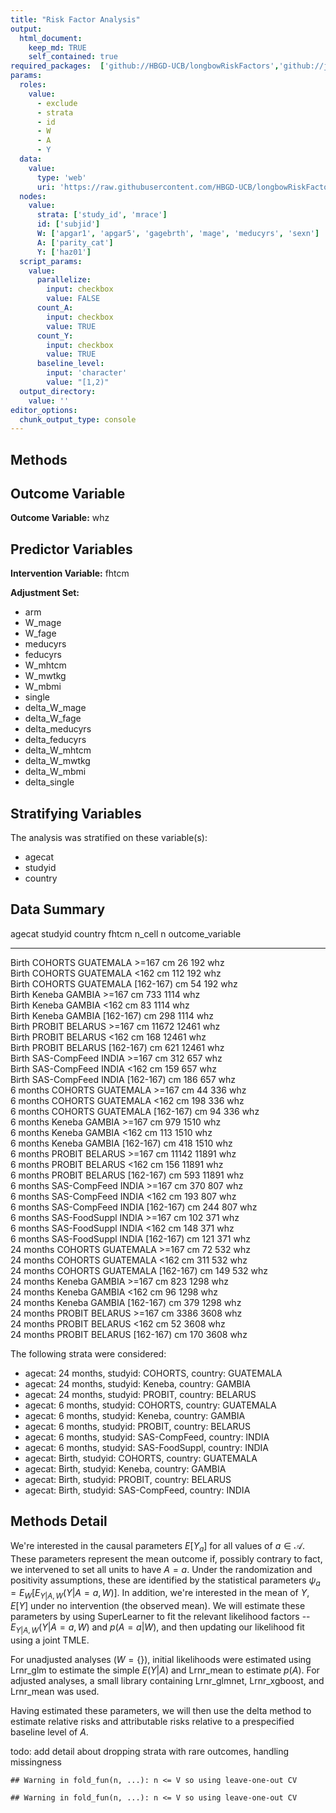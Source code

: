 ```yaml
---
title: "Risk Factor Analysis"
output: 
  html_document:
    keep_md: TRUE
    self_contained: true
required_packages:  ['github://HBGD-UCB/longbowRiskFactors','github://jeremyrcoyle/skimr@vector_types', 'github://tlverse/delayed']
params:
  roles:
    value:
      - exclude
      - strata
      - id
      - W
      - A
      - Y
  data: 
    value: 
      type: 'web'
      uri: 'https://raw.githubusercontent.com/HBGD-UCB/longbowRiskFactors/master/inst/sample_data/birthwt_data.rdata'
  nodes:
    value:
      strata: ['study_id', 'mrace']
      id: ['subjid']
      W: ['apgar1', 'apgar5', 'gagebrth', 'mage', 'meducyrs', 'sexn']
      A: ['parity_cat']
      Y: ['haz01']
  script_params:
    value:
      parallelize:
        input: checkbox
        value: FALSE
      count_A:
        input: checkbox
        value: TRUE
      count_Y:
        input: checkbox
        value: TRUE        
      baseline_level:
        input: 'character'
        value: "[1,2)"
  output_directory:
    value: ''
editor_options: 
  chunk_output_type: console
---
```








## Methods
## Outcome Variable

**Outcome Variable:** whz

## Predictor Variables

**Intervention Variable:** fhtcm

**Adjustment Set:**

* arm
* W_mage
* W_fage
* meducyrs
* feducyrs
* W_mhtcm
* W_mwtkg
* W_mbmi
* single
* delta_W_mage
* delta_W_fage
* delta_meducyrs
* delta_feducyrs
* delta_W_mhtcm
* delta_W_mwtkg
* delta_W_mbmi
* delta_single

## Stratifying Variables

The analysis was stratified on these variable(s):

* agecat
* studyid
* country

## Data Summary

agecat      studyid         country     fhtcm           n_cell       n  outcome_variable 
----------  --------------  ----------  -------------  -------  ------  -----------------
Birth       COHORTS         GUATEMALA   >=167 cm            26     192  whz              
Birth       COHORTS         GUATEMALA   <162 cm            112     192  whz              
Birth       COHORTS         GUATEMALA   [162-167) cm        54     192  whz              
Birth       Keneba          GAMBIA      >=167 cm           733    1114  whz              
Birth       Keneba          GAMBIA      <162 cm             83    1114  whz              
Birth       Keneba          GAMBIA      [162-167) cm       298    1114  whz              
Birth       PROBIT          BELARUS     >=167 cm         11672   12461  whz              
Birth       PROBIT          BELARUS     <162 cm            168   12461  whz              
Birth       PROBIT          BELARUS     [162-167) cm       621   12461  whz              
Birth       SAS-CompFeed    INDIA       >=167 cm           312     657  whz              
Birth       SAS-CompFeed    INDIA       <162 cm            159     657  whz              
Birth       SAS-CompFeed    INDIA       [162-167) cm       186     657  whz              
6 months    COHORTS         GUATEMALA   >=167 cm            44     336  whz              
6 months    COHORTS         GUATEMALA   <162 cm            198     336  whz              
6 months    COHORTS         GUATEMALA   [162-167) cm        94     336  whz              
6 months    Keneba          GAMBIA      >=167 cm           979    1510  whz              
6 months    Keneba          GAMBIA      <162 cm            113    1510  whz              
6 months    Keneba          GAMBIA      [162-167) cm       418    1510  whz              
6 months    PROBIT          BELARUS     >=167 cm         11142   11891  whz              
6 months    PROBIT          BELARUS     <162 cm            156   11891  whz              
6 months    PROBIT          BELARUS     [162-167) cm       593   11891  whz              
6 months    SAS-CompFeed    INDIA       >=167 cm           370     807  whz              
6 months    SAS-CompFeed    INDIA       <162 cm            193     807  whz              
6 months    SAS-CompFeed    INDIA       [162-167) cm       244     807  whz              
6 months    SAS-FoodSuppl   INDIA       >=167 cm           102     371  whz              
6 months    SAS-FoodSuppl   INDIA       <162 cm            148     371  whz              
6 months    SAS-FoodSuppl   INDIA       [162-167) cm       121     371  whz              
24 months   COHORTS         GUATEMALA   >=167 cm            72     532  whz              
24 months   COHORTS         GUATEMALA   <162 cm            311     532  whz              
24 months   COHORTS         GUATEMALA   [162-167) cm       149     532  whz              
24 months   Keneba          GAMBIA      >=167 cm           823    1298  whz              
24 months   Keneba          GAMBIA      <162 cm             96    1298  whz              
24 months   Keneba          GAMBIA      [162-167) cm       379    1298  whz              
24 months   PROBIT          BELARUS     >=167 cm          3386    3608  whz              
24 months   PROBIT          BELARUS     <162 cm             52    3608  whz              
24 months   PROBIT          BELARUS     [162-167) cm       170    3608  whz              


The following strata were considered:

* agecat: 24 months, studyid: COHORTS, country: GUATEMALA
* agecat: 24 months, studyid: Keneba, country: GAMBIA
* agecat: 24 months, studyid: PROBIT, country: BELARUS
* agecat: 6 months, studyid: COHORTS, country: GUATEMALA
* agecat: 6 months, studyid: Keneba, country: GAMBIA
* agecat: 6 months, studyid: PROBIT, country: BELARUS
* agecat: 6 months, studyid: SAS-CompFeed, country: INDIA
* agecat: 6 months, studyid: SAS-FoodSuppl, country: INDIA
* agecat: Birth, studyid: COHORTS, country: GUATEMALA
* agecat: Birth, studyid: Keneba, country: GAMBIA
* agecat: Birth, studyid: PROBIT, country: BELARUS
* agecat: Birth, studyid: SAS-CompFeed, country: INDIA



## Methods Detail

We're interested in the causal parameters $E[Y_a]$ for all values of $a \in \mathcal{A}$. These parameters represent the mean outcome if, possibly contrary to fact, we intervened to set all units to have $A=a$. Under the randomization and positivity assumptions, these are identified by the statistical parameters $\psi_a=E_W[E_{Y|A,W}(Y|A=a,W)]$.  In addition, we're interested in the mean of $Y$, $E[Y]$ under no intervention (the observed mean). We will estimate these parameters by using SuperLearner to fit the relevant likelihood factors -- $E_{Y|A,W}(Y|A=a,W)$ and $p(A=a|W)$, and then updating our likelihood fit using a joint TMLE.

For unadjusted analyses ($W=\{\}$), initial likelihoods were estimated using Lrnr_glm to estimate the simple $E(Y|A)$ and Lrnr_mean to estimate $p(A)$. For adjusted analyses, a small library containing Lrnr_glmnet, Lrnr_xgboost, and Lrnr_mean was used.

Having estimated these parameters, we will then use the delta method to estimate relative risks and attributable risks relative to a prespecified baseline level of $A$.

todo: add detail about dropping strata with rare outcomes, handling missingness



```
## Warning in fold_fun(n, ...): n <= V so using leave-one-out CV

## Warning in fold_fun(n, ...): n <= V so using leave-one-out CV
```




<!-- # Results Detail -->

<!-- ## Results Plots -->
<!-- ```{r plot_tsm, warning=FALSE, message=FALSE} -->
<!-- tsm_plot(formatted_results) -->
<!-- ``` -->

<!-- ```{r plot_rr, warning=FALSE, message=FALSE} -->
<!-- rr_plot(formatted_results) -->
<!-- ``` -->

<!-- ```{r plot_ate, warning=FALSE, message=FALSE} -->
<!-- ate_plot(formatted_results) -->
<!-- ``` -->

<!-- ```{r plot_paf, warning=FALSE, message=FALSE} -->
<!-- paf_plot(formatted_results) -->
<!-- ``` -->

<!-- ```{r plot_par, warning=FALSE, message=FALSE} -->
<!-- par_plot(formatted_results) -->
<!-- ``` -->

<!-- ## Results Table -->
<!-- ```{r results_tables, results="asis"} -->
<!-- parameter_types <- unique(formatted_results$type) -->
<!-- for(parameter_type in parameter_types){ -->
<!--   cat(sprintf("\n\n### Parameter: %s\n", parameter_type)) -->
<!--   print_cols <- c(nodes$strata, "intervention_level", "baseline_level",  -->
<!--                   "estimate", "ci_lower", "ci_upper") -->
<!--   subset <- formatted_results[type==parameter_type, print_cols, with=FALSE] -->

<!--   k <- kable(subset) -->
<!--   print(k) -->
<!-- } -->
<!-- ``` -->
